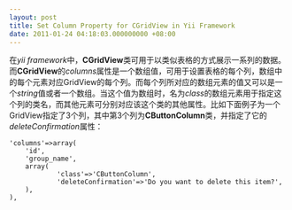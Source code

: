 ```yaml
---
layout: post
title: Set Column Property for CGridView in Yii Framework
date: 2011-01-24 04:18:03.000000000 +08:00
---
```

在*yii framework*中，**CGridView**类可用于以类似表格的方式展示一系列的数据。而**CGridView**的*columns*属性是一个数组值，可用于设置表格的每个列，数组中的每个元素对应GridView的每个列。而每个列所对应的数组元素的值又可以是一个*string*值或者一个数组。当这个值为数组时，名为*class*的数组元素用于指定这个列的类名，而其他元素可分别对应该这个类的其他属性。比如下面例子为一个GridView指定了3个列，其中第3个列为**CButtonColumn**类，并指定了它的*deleteConfirmation*属性：

    'columns'=>array(
        'id',
        'group_name',
        array(
                'class'=>'CButtonColumn',
                'deleteConfirmation'=>'Do you want to delete this item?',
        ),
    ),
